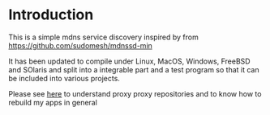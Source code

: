 # Introduction
This is a simple mdns service discovery inspired by from https://github.com/sudomesh/mdnssd-min

It has been updated to compile under Linux, MacOS, Windows, FreeBSD and SOlaris and split into a integrable part and a test program so that it can be included into various projects.

Please see [here](https://github.com/philippe44/cross-compiling/blob/master/README.md#organizing-submodules--packages) to understand proxy proxy repositories and to know how to rebuild my apps in general 
